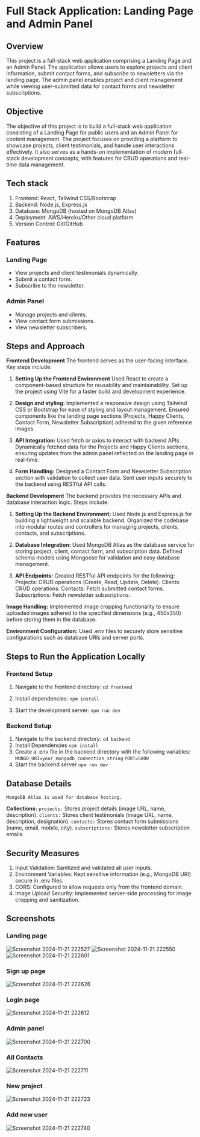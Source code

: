 # Full Stack Application: Landing Page and Admin Panel
## Overview
This project is a full-stack web application comprising a Landing Page and an Admin Panel. The application allows users to explore projects and client information, submit contact forms, and subscribe to newsletters via the landing page. The admin panel enables project and client management while viewing user-submitted data for contact forms and newsletter subscriptions.

## Objective
The objective of this project is to build a full-stack web application consisting of a Landing Page for public users and an Admin Panel for content management. The project focuses on providing a platform to showcase projects, client testimonials, and handle user interactions effectively. It also serves as a hands-on implementation of modern full-stack development concepts, with features for CRUD operations and real-time data management.

## Tech stack
1. Frontend: React, Tailwind CSS/Bootstrap
2. Backend: Node.js, Express.js
3. Database: MongoDB (hosted on MongoDB Atlas)
4. Deployment: AWS/Heroku/Other cloud platform
5. Version Control: Git/GitHub

## Features
### Landing Page
- View projects and client testimonials dynamically.
- Submit a contact form.
- Subscribe to the newsletter.

### Admin Panel
- Manage projects and clients.
- View contact form submissions.
- View newsletter subscribers.
## Steps and Approach
**Frontend Development**
The frontend serves as the user-facing interface. Key steps include:

1. **Setting Up the Frontend Environment**
    Used React to create a component-based structure for reusability and maintainability.
    Set up the project using Vite for a faster build and development experience.

2. **Design and styling:**
    Implemented a responsive design using Tailwind CSS or Bootstrap for ease of styling and layout management.
    Ensured components like the landing page sections (Projects, Happy Clients, Contact Form, Newsletter Subscription) adhered to the given reference images.

3. **API Integration:**
    Used fetch or axios to interact with backend APIs.
    Dynamically fetched data for the Projects and Happy Clients sections, ensuring updates from the admin panel reflected on the landing page in real-time.

4. **Form Handling:**
    Designed a Contact Form and Newsletter Subscription section with validation to collect user data.
    Sent user inputs securely to the backend using RESTful API calls.

**Backend Development**
The backend provides the necessary APIs and database interaction logic. Steps include:

1. **Setting Up the Backend Environment:**
    Used Node.js and Express.js for building a lightweight and scalable backend.
    Organized the codebase into modular routes and controllers for managing projects, clients, contacts, and subscriptions.

2. **Database Integration:**
    Used MongoDB Atlas as the database service for storing project, client, contact form, and subscription data.
    Defined schema models using Mongoose for validation and easy database management.

3. **API Endpoints:**
    Created RESTful API endpoints for the following:
    Projects: CRUD operations (Create, Read, Update, Delete).
    Clients: CRUD operations.
    Contacts: Fetch submitted contact forms.
    Subscriptions: Fetch newsletter subscriptions.

**Image Handling:**
    Implemented image cropping functionality to ensure uploaded images adhered to the specified dimensions (e.g., 450x350) before storing them in the database.

**Environment Configuration:**
    Used .env files to securely store sensitive configurations such as database URIs and server ports.

## Steps to Run the Application Locally
### Frontend Setup
1. Navigate to the frontend directory:
    `cd frontend`

2. Install dependencies:
    `npm install`

3. Start the development server:
    `npm run dev`

### Backend Setup
1. Navigate to the backend directory:
    `cd backend`
2. Install Dependencies
    `npm install`
3. Create a .env file in the backend directory with the following variables:
    `MONGO_URI=your_mongodb_connection_string`
    `PORT=5000`
4. Start the backend server
    `npm run dev`

## Database Details
    MongoDB Atlas is used for database hosting.
**Collections:**
`projects:` Stores project details (image URL, name, description).
`clients:` Stores client testimonials (image URL, name, description, designation).
`contacts:` Stores contact form submissions (name, email, mobile, city).
`subscriptions:` Stores newsletter subscription emails.

## Security Measures
1. Input Validation: Sanitized and validated all user inputs.
2. Environment Variables: Kept sensitive information (e.g., MongoDB URI) secure in .env files.
3. CORS: Configured to allow requests only from the frontend domain.
4. Image Upload Security: Implemented server-side processing for image cropping and sanitization.

## Screenshots
### Landing page
![Screenshot 2024-11-21 222527](https://github.com/user-attachments/assets/a4d62552-a0d9-461c-b28f-1a5d37eadacc)
![Screenshot 2024-11-21 222550](https://github.com/user-attachments/assets/0ab446ad-8aef-49c1-b657-b292b391d1d2)
![Screenshot 2024-11-21 222601](https://github.com/user-attachments/assets/2f0773aa-73f5-4db3-9d89-942468e3a2a5)


### Sign up page
![Screenshot 2024-11-21 222626](https://github.com/user-attachments/assets/cfbbdc21-b2a8-42f7-92fd-c662743bdc34)

### Login page
![Screenshot 2024-11-21 222612](https://github.com/user-attachments/assets/91e5747b-abf5-403f-a45b-2c6effd4de95)

### Admin panel
![Screenshot 2024-11-21 222700](https://github.com/user-attachments/assets/cc1a9434-0b0e-454f-b135-a29269bbe579)

### All Contacts
![Screenshot 2024-11-21 222711](https://github.com/user-attachments/assets/65d0f614-689d-4841-aa0a-720047f86cae)

### New project
![Screenshot 2024-11-21 222723](https://github.com/user-attachments/assets/2a9ba7c6-a9b5-451d-aaf0-300368e2b572)

### Add new user
![Screenshot 2024-11-21 222740](https://github.com/user-attachments/assets/c14030e5-6e47-47c4-aec7-2bba02986497)
